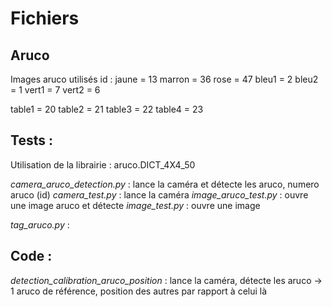 # Fichiers
## Aruco
Images aruco utilisés
id :
jaune = 13
marron = 36
rose = 47
bleu1 = 2 
bleu2 = 1
vert1 = 7
vert2 = 6

table1 = 20
table2 = 21
table3 = 22
table4 = 23

## Tests :
Utilisation de la librairie : aruco.DICT_4X4_50 

*camera_aruco_detection.py*  : lance la caméra et détecte les aruco, numero aruco (id)
*camera_test.py*             : lance la caméra
*image_aruco_test.py*        : ouvre une image aruco et détecte 
*image_test.py*              : ouvre une image

*tag_aruco.py*               : 

## Code :
*detection_calibration_aruco_position* : lance la caméra, détecte les aruco -> 1 aruco de référence, position des autres par rapport à celui là 
